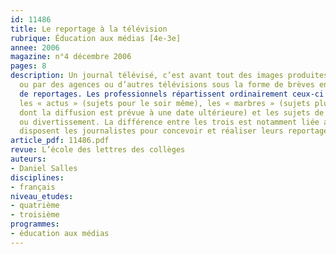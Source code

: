 ```yaml
---
id: 11486
title: Le reportage à la télévision 
rubrique: Éducation aux médias [4e-3e]
annee: 2006
magazine: n°4 décembre 2006
pages: 8
description: Un journal télévisé, c’est avant tout des images produites par la chaîne
  ou par des agences ou d’autres télévisions sous la forme de brèves en images ou
  de reportages. Les professionnels répartissent ordinairement ceux-ci en trois types :
  les « actus » (sujets pour le soir même), les « marbres » (sujets plus intemporels
  dont la diffusion est prévue à une date ultérieure) et les sujets de type magazine
  ou divertissement. La différence entre les trois est notamment liée au temps dont
  disposent les journalistes pour concevoir et réaliser leurs reportages.
article_pdf: 11486.pdf
revue: L’école des lettres des collèges
auteurs:
- Daniel Salles
disciplines:
- français
niveau_etudes:
- quatrième
- troisième
programmes:
- éducation aux médias
---
```

